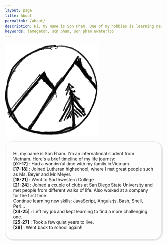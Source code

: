 ```yaml
---
layout: page
title: About
permalink: /about/
description: Hi, my name is Son Pham. One of my hobbies is learning new things. I make this blog to share with you my long journey.
keywords: lamegaton, son pham, son pham uwaterloo
---
```


<style>
img[src*="#centerImg"] {
  display:block;
	float:none;
	margin-left:auto;
	margin-right:auto;
}
.centerAboutMe {
  border: 1px solid;
  border-color: #e2e2e2;
  border-radius: 25px;
  display: flex;
  justify-content: center;
  padding: 3% 5%;
  box-shadow: 2px 2px 0px 2px #7e7e7e30;
}
</style>

![Moutain Tree](https://raw.githubusercontent.com/lamegaton/lamegaton.github.io/gh-pages/_posts/notebook/assets/tree_n_mt.png#centerImg)


<div class="centerAboutMe" >

<p>
Hi, my name is Son Pham. I'm an international student from Vietnam. Here's a 
brief timeline of my life journey:<br>
<strong>[01-17]</strong> : Had a wonderful time with my family in Vietnam.<br>
<strong>[17-18]</strong> : Joined Lutheran highschool, where I met great 
people such as Ms. Beyer and Mr. Meyer.<br>
<strong>[18-21]</strong> : Went to Southwestern College<br>
<strong>[21-24]</strong> : Joined a couple of clubs at San Diego State 
University and met people from different walks of life. Also worked at a 
company for the first time.<br>
Continue learning new skills: JavaScript, Angularjs, Bash, Shell, Perl…<br>
<strong>[24-25]</strong> : Left my job and kept learning to 
find a more challenging one.<br>
<strong>[25-27]</strong> : Took a few quiet years to live.<br>
<strong>[28]</strong> : Went back to school again!!<br>

</p>
</div>
